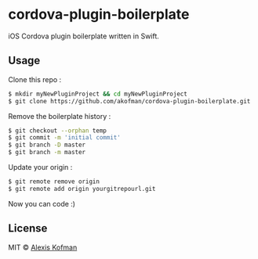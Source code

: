 # cordova-plugin-boilerplate

iOS Cordova plugin boilerplate written in Swift.

## Usage

Clone this repo :
```sh
$ mkdir myNewPluginProject && cd myNewPluginProject
$ git clone https://github.com/akofman/cordova-plugin-boilerplate.git .
```

Remove the boilerplate history :
```sh
$ git checkout --orphan temp
$ git commit -m 'initial commit'
$ git branch -D master
$ git branch -m master
```

Update your origin :
```sh
$ git remote remove origin
$ git remote add origin yourgitrepourl.git
```

Now you can code :)

## License

MIT © [Alexis Kofman](http://twitter.com/alexiskofman)
